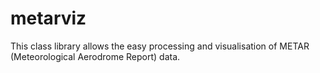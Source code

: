 # metarviz
This class library allows the easy processing and visualisation of METAR (Meteorological Aerodrome Report) data.
